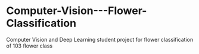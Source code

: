 # Computer-Vision---Flower-Classification
Computer Vision and Deep Learning student project for flower classification of 103 flower class
